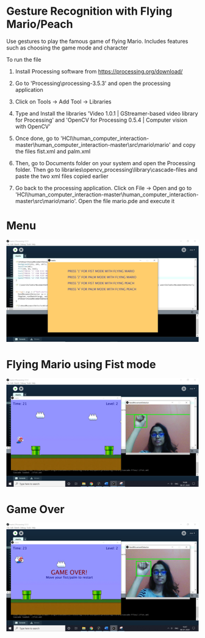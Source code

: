 # Gesture Recognition with Flying Mario/Peach
Use gestures to play the famous game of flying Mario. Includes features such as choosing the game mode and character

To run the file

1. Install Processing software from https://processing.org/download/

2. Go to 'Processing\processing-3.5.3' and open the processing application

3. Click on Tools -> Add Tool -> Libraries

4. Type and Install the libraries 'Video 1.0.1 |  GStreamer-based video library for Processing' and 'OpenCV for Processing 0.5.4 | Computer vision with OpenCV'

5. Once done, go to 'HCI\human_computer_interaction-master\human_computer_interaction-master\src\mario\mario' and copy the files fist.xml and palm.xml

6. Then, go to Documents folder on your system and open the Processing folder. Then go to libraries\opencv_processing\library\cascade-files and paste the two xml files copied earlier

7. Go back to the processing application. Click on File -> Open and go to 'HCI\human_computer_interaction-master\human_computer_interaction-master\src\mario\mario'. Open the file mario.pde and execute it

# Menu

![](Screenshots/Menu.JPG)

# Flying Mario using Fist mode

![](Screenshots/Mario_fist.png)

# Game Over 

![](Screenshots/Mario_fist_game_over.png)
